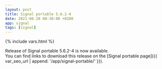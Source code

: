 ```yaml
---
layout: post
title: Signal portable 5.6.2-4
date: 2021-06-28 00:30:00 +0200
app: signal
tags: [signal]
---
```

{% include vars.html %}

Release of Signal portable 5.6.2-4 is now available.<br />
You can find links to download this release on the [Signal portable page]({{ var_seo_url | append: '/app/signal-portable/' }}).
